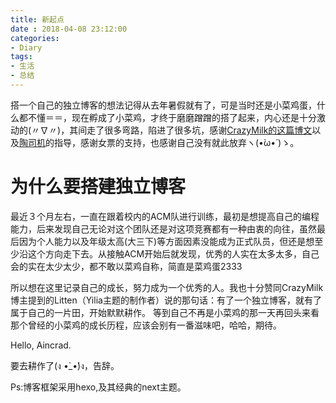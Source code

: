 ```yaml
---
title: 新起点
date : 2018-04-08 23:12:00
categories:
- Diary
tags:
- 生活
- 总结
---
```

搭一个自己的独立博客的想法记得从去年暑假就有了，可是当时还是小菜鸡蛋，什么都不懂＝＝，现在孵成了小菜鸡，才终于磨磨蹭蹭的搭了起来，内心还是十分激动的(〃∇〃)，其间走了很多弯路，陷进了很多坑，感谢[CrazyMilk的这篇博文](http://crazymilk.github.io/2015/12/28/GitHub-Pages-Hexo%E6%90%AD%E5%BB%BA%E5%8D%9A%E5%AE%A2/#more)以及[陶司机](http://logqtainia.github.io/)的指导，感谢女票的支持，也感谢自己没有就此放弃ヽ(•̀ω•́ )ゝ。
<!-- more -->

# 为什么要搭建独立博客
最近３个月左右，一直在跟着校内的ACM队进行训练，最初是想提高自己的编程能力，后来发现自己无论对这个团队还是对这项竞赛都有一种由衷的向往，虽然最后因为个人能力以及年级太高(大三下)等方面因素没能成为正式队员，但还是想至少沿这个方向走下去。从接触ACM开始后就发现，优秀的人实在太多太多，自己会的实在太少太少，都不敢以菜鸡自称，简直是菜鸡蛋2333

所以想在这里记录自己的成长，努力成为一个优秀的人。我也十分赞同CrazyMilk博主提到的Litten（Yilia主题的制作者）说的那句话：有了一个独立博客，就有了属于自己的一片田，开始默默耕作。
等到自己不再是小菜鸡的那一天再回头来看那个曾经的小菜鸡的成长历程，应该会别有一番滋味吧，哈哈，期待。

Hello, Aincrad.

要去耕作了(ง •̀_•́)ง，告辞。

Ps:博客框架采用hexo,及其经典的next主题。
